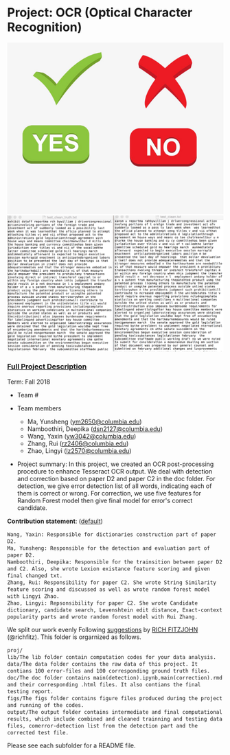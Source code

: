 # Project: OCR (Optical Character Recognition) 
![image](figs/image2.jpg)
![image](figs/image1.jpg)




### [Full Project Description](doc/project4_desc.md)

Term: Fall 2018

+ Team #
+ Team members
	+ Ma, Yunsheng (ym2650@columbia.edu)
	+ Namboothiri, Deepika (dsn2127@columbia.edu)
	+ Wang, Yaxin (yw3042@columbia.edu)
	+ Zhang, Rui (rz2406@columbia.edu)
	+ Zhao, Lingyi (lz2570@columbia.edu)

+ Project summary: In this project, we created an OCR post-processing procedure to enhance Tesseract OCR output. We deal with detection and correction based on paper D2 and paper C2 in the doc folder. For detection, we give error detection list of all words, indicating each of them is correct or wrong. For correction, we use five features for Random Forest model then give final model for error's correct candidate. 
	
**Contribution statement**: ([default](doc/a_note_on_contributions.md)) 

	Wang, Yaxin: Responsible for dictionaries construction part of paper D2.
	Ma, Yunsheng: Responsible for the detection and evaluation part of paper D2. 
	Namboothiri, Deepika: Responsible for the trainsition between paper D2 and C2. Also, she wrote Lexion existance feature scoring and given final changed txt.  
	Zhang, Rui: Responsibility for paper C2. She wrote String Similarity feature scoring and discussed as well as wrote random forest model with Lingyi Zhao. 
	Zhao, Lingyi: Repsonsibility for paper C2. She wrote Candidate dictionary, candidate search, Levenshtein edit distance, Exact-context popularity parts and wrote random forest model with Rui Zhang. 
We split our work evenly
Following [suggestions](http://nicercode.github.io/blog/2013-04-05-projects/) by [RICH FITZJOHN](http://nicercode.github.io/about/#Team) (@richfitz). This folder is orgarnized as follows.

```
proj/
lib/The lib folder contain computation codes for your data analysis.
data/The data folder contains the raw data of this project. It contians 100 error-files and 100 corresponding ground truth files. 
doc/The doc folder contains main(detection).ipynb,main(correction).rmd and their corresponding .html files. It also contians the final testing report.
figs/The figs folder contains figure files produced during the project and running of the codes.
output/The output folder contains intermediate and final computational results, which include combined and cleaned trainning and testing data files, comerror-detection list from the detection part and the corrected test file.
```

Please see each subfolder for a README file.
